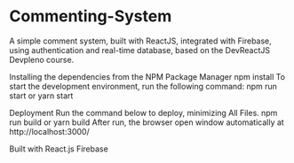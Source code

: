 # Commenting-System
A simple comment system, built with ReactJS, integrated with Firebase, using authentication and real-time database, based on the DevReactJS Devpleno course.



Installing the dependencies from the NPM Package Manager
  npm install
To start the development environment, run the following command:
  npm run start
or
  yarn start


Deployment
Run the command below to deploy, minimizing All Files.
  npm run build
or
  yarn build
After run, the browser open window automatically at http://localhost:3000/

Built with
  React.js
  Firebase
